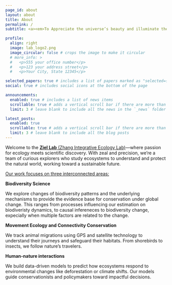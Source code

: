 ```yaml
---
page_id: about
layout: about
title: About
permalink: /
subtitle: <a><em>To Appreciate the universe’s beauty and illuminate the truths underlying.<em></a>

profile:
  align: right
  image: lab_logo2.png
  image_circular: false # crops the image to make it circular
  # more_info: >
  #   <p>555 your office number</p>
  #   <p>123 your address street</p>
  #   <p>Your City, State 12345</p>

selected_papers: true # includes a list of papers marked as "selected={true}"
social: true # includes social icons at the bottom of the page

announcements:
  enabled: true # includes a list of news items
  scrollable: true # adds a vertical scroll bar if there are more than 3 news items
  limit: 3 # leave blank to include all the news in the `_news` folder

latest_posts:
  enabled: true
  scrollable: true # adds a vertical scroll bar if there are more than 3 new posts items
  limit: 3 # leave blank to include all the blog posts
---
```


Welcome to the [**Ziel Lab** (Zhang Integrative Ecology Lab)](/)—where passion for ecology meets scientific discovery. With zeal and precision, we’re a team of curious explorers who study ecosystems to understand and protect the natural world, working toward a sustainable future.

<ins>Our work focuses on three interconnected areas:</ins>

**Biodiversity Science**

We explore changes of biodiversity patterns and the underlying mechanisms to provide the evidence base for conservation under global change. This ranges from processes influencing our estimation on biodiveristy dynamics, to causal infereneces to biodiversity change, expecially when multiple factors are related to the change.

**Movement Ecology and Connectivity Conservation**

We track animal migrations using GPS and satellite technology to understand their journeys and safeguard their habitats. From shorebirds to insects, we follow nature’s travelers.

**Human-nature interactions**

We build data-driven models to predict how ecosystems respond to environmental changes like deforestation or climate shifts. Our models guide conservationists and policymakers toward impactful decisions.
